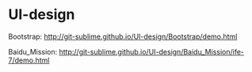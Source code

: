# UI-design
Bootstrap:
http://git-sublime.github.io/UI-design/Bootstrap/demo.html

Baidu_Mission:
http://git-sublime.github.io/UI-design/Baidu_Mission/ife-7/demo.html
